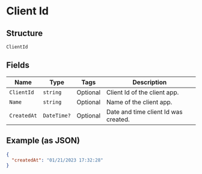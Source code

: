 
# Client Id

## Structure

`ClientId`

## Fields

| Name | Type | Tags | Description |
|  --- | --- | --- | --- |
| `ClientId` | `string` | Optional | Client Id of the client app. |
| `Name` | `string` | Optional | Name of the client app. |
| `CreatedAt` | `DateTime?` | Optional | Date and time client Id was created. |

## Example (as JSON)

```json
{
  "createdAt": "01/21/2023 17:32:28"
}
```


